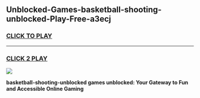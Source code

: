
## Unblocked-Games-basketball-shooting-unblocked-Play-Free-a3ecj
<h3>
<a href="https://premium76.site?title=basketball-shooting-unblocked&ref=21A">CLICK TO PLAY</a></h3>
<hr>

<h3>
<a href="https://premium76.site?title=basketball-shooting-unblocked&ref=21A">CLICK 2 PLAY</a>
  
</h3>

<a href="https://premium76.site?title=basketball-shooting-unblocked&ref=21A"><img src="https://clearcache.store/games.png"></a>


**basketball-shooting-unblocked games unblocked: Your Gateway to Fun and Accessible Online Gaming**
